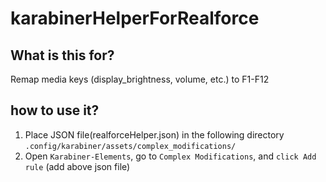 # karabinerHelperForRealforce

## What is this for?
Remap media keys (display_brightness, volume, etc.) to F1-F12

## how to use it?
1. Place JSON file(realforceHelper.json) in the following directory `.config/karabiner/assets/complex_modifications/`
2. Open `Karabiner-Elements`, go to `Complex Modifications`, and `click Add rule` (add above json file) 
